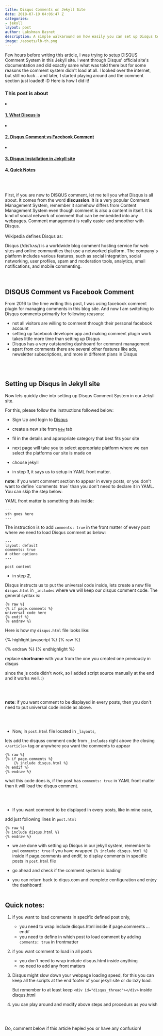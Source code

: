 ```yaml
---
title: Disqus Comments on Jekyll Site
date: 2018-07-10 04:06:47 Z
categories:
- jekyll
layout: post
author: Lakshman Basnet
description: A simple walkaround on how easily you can set up Disqus Comment Management System in your Jekyll site!
image: /assets/lb-th.png
---
```

Few hours before writing this article, I was trying to setup DISQUS Comment System in this Jekyll site. I went through Disqus' official site's documentation and did exactly same what was told there but for some reasons the comment system didn't load at all. I looked over the internet, but still no luck .. and later, I started playing around and the comment section just loaded! :D Here is how I did it!
<br>

<div class="row">
<div class="col-md-6 sm-5 xs-5 tableofcontent">
	<h3 class="rhre">This post is about</h3>
	<li class="hre"><a href="#1"><h4>1. What Disqus is</h4></a></li>
	<li class="hre"><a href="#2"><h4>2. Disqus Comment vs Facebook Comment</h4></a></li>
	<li class="hre"><a href="#3"><h4>3. Disqus Installation in Jekyll site</h4></a></li>
	<a href="#4"><h4>4. Quick Notes</h4></a>

</div>

</div>

<a name="1"></a>
<br>
<br>

First, if you are new to DISQUS comment, let me tell you what Disqus is all about. It comes from the word <b>discussion</b>. It is a very popular Comment Management System, remember it somehow differs from Content Management System even though comment is also a content in itself. It is kind of social network of comment that can be embedded into any webpages. Comment management is really easier and smoother with Disqus.
<br>
<br>
Wikipedia defines Disqus as: 
<div class="thumbnail">
Disqus (/dɪsˈkʌs/) is a worldwide blog comment hosting service for web sites and online communities that use a networked platform. The company's platform includes various features, such as social integration, social networking, user profiles, spam and moderation tools, analytics, email notifications, and mobile commenting. 
</div>
<a name="2"></a>
<br>
<br>
<h2>DISQUS Comment vs Facebook Comment</h2>
From 2016 to the time writing this post, I was using facebook comment plugin for managing comments in this blog site. And now I am switching to Disqus comments primarily for following reasons:

- not all visitors are willing to comment through their personal facebook account
- setting up facebook developer app and making comment plugin work takes little more time than setting up Disqus
- Disqus has a very outstanding dashboard for comment management
- apart from comments there are several other features like ads, newsletter subscriptions, and more in different plans in Disqus

<a name="3"></a>
<br><br>
<h2>Setting up Disqus in Jekyll site</h2>
Now lets quickly dive into setting up Disqus Comment System in our Jekyll site. 

For this, please follow the instructions followed below:
- Sign Up and login to <a href="https://disqus.com" target="blank">Disqus</a>
- create a new site from <a href="https://disqus.com/admin/create/">`New`</a>  tab
- fil in the details and appropriate category that best fits your site
- next page will take you to select appropriate platform where we can select the platforms our site is made on

- choose jekyll
- in step <i class="ba">**1**</i>, it says us to setup in YAML front matter.
<div class="thumbnail">
<b>note</b>: if you want comment section to appear in every posts, or you don't want to define `comments: true` than you don't need to declare it in YAML. You can skip the step below:
</div>

YAML front matter is something thats inside:

	---
	sth goes here
	---

The instruction is to add `comments: true` in the front matter of every post where we need to load Disqus comment as below:

	---
	layout: default
	comments: true
	# other options
	---

	post content

- in step <i class="ba"><b>2</b></i>,<br>

Disqus instructs us to put the universal code inside, lets create a new file `disqus.html` in `_includes` where we will keep our disqus comment code. The general syntax is:

	{% raw %}
    {% if page.comments %}
	universal code here
	{% endif %}
	{% endraw %}

Here is how my `disqus.html` file looks like:

{% highlight javascript %}
{% raw %}
<div id="disqus_thread"></div>
<script>

/**
*  RECOMMENDED CONFIGURATION VARIABLES: EDIT AND UNCOMMENT THE SECTION BELOW TO INSERT DYNAMIC VALUES FROM YOUR PLATFORM OR CMS.
*  LEARN WHY DEFINING THESE VARIABLES IS IMPORTANT: https://disqus.com/admin/universalcode/#configuration-variables*/

var disqus_config = function () {
this.page.url = '{{ page.url }}';  // Replace PAGE_URL with your page's canonical URL variable
this.page.identifier = '{{ page.url }}' // Replace PAGE_IDENTIFIER with your page's unique identifier variable
};

(function() { // DON'T EDIT BELOW THIS LINE
var d = document, s = d.createElement('script');
s.src = 'https://Shortname.disqus.com/embed.js';
s.setAttribute('data-timestamp', +new Date());
(d.head || d.body).appendChild(s);
})();
</script>

                            
<script src="https://Shortname.disqus.com/embed.js"></script>
{% endraw %}
{% endhighlight %}


replace **shortname** with your from the one you created one previously in disqus

since the js code didn't work, so I added script source manually at the end and it works well. :)

<br><br>
<div class="thumbnail">
<b>note</b>: if you want comment to be displayed in every posts, then you don't need to put universal code inside as above.  
</div>

<br><br>
- Now, in `post.html` file located in `_layouts`,

lets add the disquss comment code from `_includes` right above the closing `</article>` tag or anywhere you want the comments to appear

	{% raw %}
	{% if page.comments %}
		{% include disqus.html %}
	{% endif %}
	{% endraw %}

what this code does is, if the post has `comments: true` in YAML front matter than it will load the disqus comment.

<br><br>

- If you want comment to be displayed in every posts, like in mine case,

add just following lines in `post.html`

	{% raw %}
	{% include disqus.html %}
	{% endraw %}

- we are done with setting up Disqus in our jekyll system, remember to put `comments: true` if you have wrapped `{% include disqus.html %}`  inside if page.comments and endif, to display comments in specific posts in `post.html` file

- go ahead and check if the comment system is loading!

- you can return back to diqus.com and complete configuration and enjoy the dashboard!
<a name="4"></a>
<br><br>

<h2>Quick notes:</h2>

1. if you want to load comments in specific defined post only,
	- you need to wrap include disqus.html inside if page.comments ... endif
	- you need to define in which post to load comment by adding `comments: true` in frontmatter
2. if you want comment to load in all posts
	- you don't need to wrap include disqus.html inside anything
	- no need to add any front matters
3. Disqus might slow down your webpage loading speed, for this you can keep all the scripts at the end footer of your jekyll site or do lazy load. 
	
	But remember to at least keep `<div id="disqus_thread"></div>` inside disqus.html
4. you can play around and modify above steps and procedurs as you wish


<br><br>

Do, comment below if this article hepled you or have any confusion!

